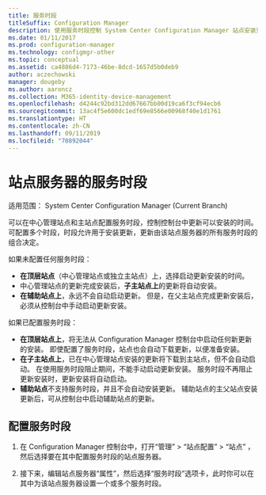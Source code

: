 ```yaml
---
title: 服务时段
titleSuffix: Configuration Manager
description: 使用服务时段控制 System Center Configuration Manager 站点安装更新的时间。
ms.date: 01/11/2017
ms.prod: configuration-manager
ms.technology: configmgr-other
ms.topic: conceptual
ms.assetid: ca4886d4-7173-46be-8dcd-1657d5b0deb9
author: aczechowski
manager: dougeby
ms.author: aaroncz
ms.collection: M365-identity-device-management
ms.openlocfilehash: d4244c92bd312dd67667bb00d19ca6f3cf94ecb6
ms.sourcegitcommit: 13ac4f5e600dc1edf69e8566e00968f40e1d1761
ms.translationtype: HT
ms.contentlocale: zh-CN
ms.lasthandoff: 09/11/2019
ms.locfileid: "70892044"
---
```

#  <a name="service-windows-for-site-servers"></a>站点服务器的服务时段

适用范围：  System Center Configuration Manager (Current Branch)

可以在中心管理站点和主站点配置服务时段，控制控制台中更新可以安装的时间。  可配置多个时段，时段允许用于安装更新，更新由该站点服务器的所有服务时段的组合决定。

如果未配置任何服务时段：
- **在顶层站点**（中心管理站点或独立主站点）上，选择启动更新安装的时间。
- 中心管理站点的更新完成安装后，**子主站点上**的更新将自动安装。
- **在辅助站点上**，永远不会自动启动更新。 但是，在父主站点完成更新安装后，必须从控制台中手动启动更新安装。

如果已配置服务时段：
- **在顶层站点上**，将无法从 Configuration Manager 控制台中启动任何新更新的安装。 即使配置了服务时段，站点也会自动下载更新，以便准备安装。  
- **在子主站点上**，已在中心管理站点安装的更新将下载到主站点，但不会自动启动。 在使用服务时段阻止期间，不能手动启动更新安装。 服务时段不再阻止更新安装时，更新安装将自动启动。
- **辅助站点**不支持服务时段，并且不会自动安装更新。 辅助站点的主父站点安装更新后，可从控制台中启动辅助站点的更新。

## <a name="to-configure-a-service-window"></a>配置服务时段

1.  在 Configuration Manager 控制台中，打开“管理”   > “站点配置”   > “站点”  ，然后选择要在其中配置服务时段的站点服务器。  

2.  接下来，编辑站点服务器“属性”，然后选择“服务时段”选项卡，此时你可以在其中为该站点服务器设置一个或多个服务时段。    
